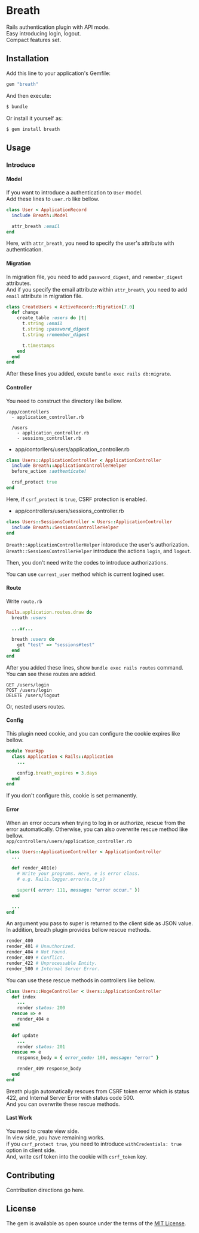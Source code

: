 # Breath
Rails authentication plugin with API mode.<br />
Easy introducing login, logout.<br/>
Compact features set.

## Installation
Add this line to your application's Gemfile:

```ruby
gem "breath"
```

And then execute:
```bash
$ bundle
```

Or install it yourself as:
```bash
$ gem install breath
```

## Usage
### Introduce

#### Model
If you want to introduce a authentication to `User` model.<br/>
Add these lines to `user.rb` like bellow.
```ruby
class User < ApplicationRecord
  include Breath::Model

  attr_breath :email
end
```
Here, with `attr_breath`, you need to specify the user's attribute with authentication.

#### Migration
In migration file, you need to add `password_digest`, and `remember_digest` attributes.<br/>
And if you specify the email attribute within `attr_breath`, you need to add `email` attribute in migration file.
```ruby
class CreateUsers < ActiveRecord::Migration[7.0]
  def change
    create_table :users do |t|
      t.string :email
      t.string :password_digest
      t.string :remember_digest

      t.timestamps
    end
  end
end
```
After these lines you added, excute `bundle exec rails db:migrate`.


#### Controller
You need to construct the directory like bellow.
```
/app/controllers
  - application_controller.rb

  /users
    - application_controller.rb
    - sessions_controller.rb
```

- app/contorllers/users/application_controller.rb
```ruby
class Users::ApplicationController < ApplicationController
  include Breath::ApplicationControllerHelper
  before_action :authenticate!

  crsf_protect true
end
```
Here, if `csrf_protect` is `true`, CSRF protection is enabled.<br/>

- app/controllers/users/sessions_controller.rb
```ruby
class Users::SessionsController < Users::ApplicationController
  include Breath::SessionsControllerHelper
end
```

`Breath::ApplicationControllerHelper` intoroduce the user's authorization.<br/>
`Breath::SessionsControllerHelper` introduce the actions `login`, and `logout`.

Then, you don't need write the codes to introduce authorizations.<br/>

You can use `current_user` method which is current logined user.

#### Route
Write `route.rb`
```ruby
Rails.application.routes.draw do
  breath :users

  ...or...

  breath :users do
    get "test" => "sessions#test"
  end
end
```

After you added these lines, show `bundle exec rails routes` command.<br/>
You can see these routes are added.
```
GET /users/login
POST /users/login
DELETE /users/logout
```
Or, nested users routes.

#### Config
This plugin need cookie, and you can configure the cookie expires like bellow.<br/>
```ruby
module YourApp
  class Application < Rails::Application
    ...

    config.breath_expires = 3.days
  end
end
```
If you don't configure this, cookie is set permanently.

#### Error
When an error occurs when trying to log in or authorize, rescue from the error automatically.
Otherwise, you can also overwrite rescue method like bellow.<br/>
`app/controllers/users/application_controller.rb`
```ruby
class Users::ApplicationController < ApplicationController
  ...

  def render_401(e)
    # Write your programs. Here, e is error class.
    # e.g. Rails.logger.error(e.to_s)

    super({ error: 111, message: "error occur." })
  end

  ...
end
```
An argument you pass to super is returned to the client side as JSON value.<br/>
In addition, breath plugin provides bellow rescue methods.
```ruby
render_400
render_401 # Unauthorized.
render_404 # Not Found.
render_409 # Conflict.
render_422 # Unprocessable Entity.
render_500 # Internal Server Error.
```
You can use these rescue methods in controllers like bellow.
```ruby
class Users::HogeController < Users::ApplicationController
  def index
    ...
    render status: 200
  rescue => e
    render_404 e
  end

  def update
    ...
    render status: 201
  rescue => e
    response_body = { error_code: 100, message: "error" }

    render_409 response_body
  end
end
```
Breath plugin automatically rescues from CSRF token error which is status 422, and Internal Server Error with status code 500.<br/>
And you can overwrite these rescue methods.

#### Last Work
You need to create view side.<br/>
In view side, you have remaining works.<br/>
if you `csrf_protect true`, you need to introduce `withCredentials: true` option in client side.<br/>
And, write csrf token into the cookie with `csrf_token` key.

## Contributing
Contribution directions go here.

## License
The gem is available as open source under the terms of the [MIT License](https://opensource.org/licenses/MIT).
